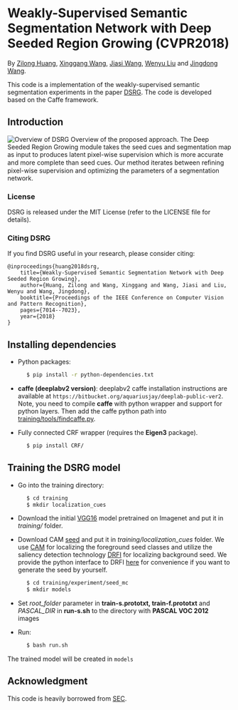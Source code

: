 # Weakly-Supervised Semantic Segmentation Network with Deep Seeded Region Growing (CVPR2018)
By [Zilong Huang](http://speedinghzl.github.io), [Xinggang Wang](http://mclab.eic.hust.edu.cn/~xwang/index.htm), [Jiasi Wang](https://github.com/JiasiWang), [Wenyu Liu](http://mclab.eic.hust.edu.cn/MCWebDisplay/PersonDetails.aspx?Name=Wenyu%20Liu) and [Jingdong Wang](https://jingdongwang2017.github.io/).

This code is a implementation of the weakly-supervised semantic segmentation experiments in the paper [DSRG](http://openaccess.thecvf.com/content_cvpr_2018/papers/Huang_Weakly-Supervised_Semantic_Segmentation_CVPR_2018_paper.pdf). The code is developed based on the Caffe framework.

## Introduction
![Overview of DSRG](http://p9p8n5on3.bkt.clouddn.com/DSRG.PNG)
Overview of the proposed approach. The Deep Seeded Region Growing module takes the seed cues and segmentation map as input to produces latent pixel-wise supervision which is more accurate and more complete than seed cues. Our method iterates between reﬁning pixel-wise supervision and optimizing the parameters of a segmentation network.


### License

DSRG is released under the MIT License (refer to the LICENSE file for details).

### Citing DSRG

If you find DSRG useful in your research, please consider citing:

    @inproceedings{huang2018dsrg,
        title={Weakly-Supervised Semantic Segmentation Network with Deep Seeded Region Growing},
        author={Huang, Zilong and Wang, Xinggang and Wang, Jiasi and Liu, Wenyu and Wang, Jingdong},
        booktitle={Proceedings of the IEEE Conference on Computer Vision and Pattern Recognition},
        pages={7014--7023},
        year={2018}
    }
    
## Installing dependencies

* Python packages:
```bash
      $ pip install -r python-dependencies.txt
```
* **caffe (deeplabv2 version)**: deeplabv2 caffe installation instructions are available at `https://bitbucket.org/aquariusjay/deeplab-public-ver2`. Note, you need to compile **caffe** with python wrapper and support for python layers. Then add the caffe python path into [training/tools/findcaffe.py](https://github.com/speedinghzl/DSRG/blob/master/training/tools/findcaffe.py#L21).

* Fully connected CRF wrapper (requires the **Eigen3** package).
```bash
      $ pip install CRF/
```

## Training the DSRG model

* Go into the training directory: 

```bash
      $ cd training
      $ mkdir localization_cues
```

* Download the initial [VGG16](https://drive.google.com/open?id=1nq49w4os6BZ1JcrM4xqZKZh1wR3-32wi) model pretrained on Imagenet and put it in *training/* folder.

* Download CAM [seed](https://drive.google.com/open?id=1cHyhjul9srPlwcl4xqrYR9MwzhFGwKXU) and put it in *training/localization_cues* folder. We use [CAM](http://cnnlocalization.csail.mit.edu/) for localizing the foreground seed classes and utilize the saliency detection technology [DRFI](http://supermoe.cs.umass.edu/~hzjiang/drfi/) for localizing background seed. We provide the python interface to DRFI [here](https://github.com/speedinghzl/drfi_cpp) for convenience if you want to generate the seed by yourself.

```bash
      $ cd training/experiment/seed_mc
      $ mkdir models
```
* Set *root_folder* parameter in **train-s.prototxt, train-f.prototxt** and *PASCAL_DIR*  in **run-s.sh** to the directory with **PASCAL VOC 2012** images

* Run:

```bash
      $ bash run.sh
```
   The trained model will be created in `models`
   
   
## Acknowledgment
This code is heavily borrowed from [SEC](https://github.com/kolesman/SEC).
